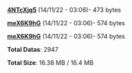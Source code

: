 [**4NTcXjq5**](/data/4NTcXjq5.txt) (14/11/22 - 03:06)- 473 bytes

[**meX6K9hG**](/data/meX6K9hG.txt) (14/11/22 - 03:06)- 574 bytes

[**meX6K9hG**](/data/meX6K9hG.txt) (14/11/22 - 03:06)- 574 bytes

**Total Datas**: 2947

**Total Size**: 16.38 MB / 16.4 MB